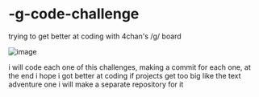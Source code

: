 # -g-code-challenge
trying to get better at coding with 4chan's /g/ board

![image](https://user-images.githubusercontent.com/74941858/182276237-b6cc51f5-115c-4683-bae9-d49437587e53.png)

i will code each one of this challenges, making a commit for each one, at the end i hope i got better at coding
if projects get too big like the text adventure one i will make a separate repository for it
